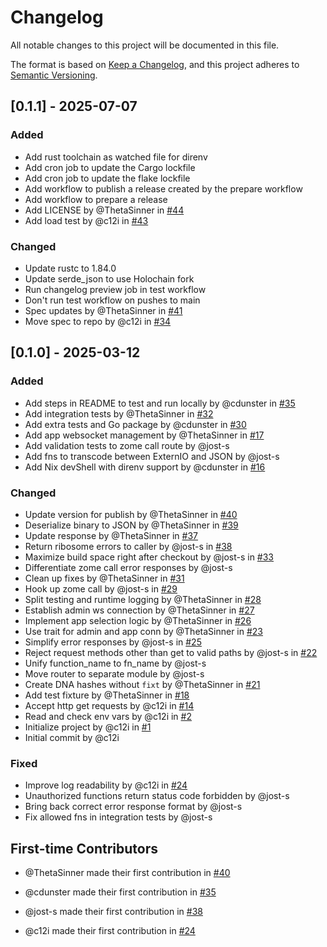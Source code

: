 # Changelog

All notable changes to this project will be documented in this file.

The format is based on [Keep a Changelog](https://keepachangelog.com/en/1.0.0/),
and this project adheres to [Semantic Versioning](https://semver.org/spec/v2.0.0.html).

## [0.1.1] - 2025-07-07

### Added

- Add rust toolchain as watched file for direnv
- Add cron job to update the Cargo lockfile
- Add cron job to update the flake lockfile
- Add workflow to publish a release created by the prepare workflow
- Add workflow to prepare a release
- Add LICENSE by @ThetaSinner in [#44](https://github.com/holochain/hc-http-gw/pull/44)
- Add load test by @c12i in [#43](https://github.com/holochain/hc-http-gw/pull/43)

### Changed

- Update rustc to 1.84.0
- Update serde_json to use Holochain fork
- Run changelog preview job in test workflow
- Don't run test workflow on pushes to main
- Spec updates by @ThetaSinner in [#41](https://github.com/holochain/hc-http-gw/pull/41)
- Move spec to repo by @c12i in [#34](https://github.com/holochain/hc-http-gw/pull/34)

## [0.1.0] - 2025-03-12

### Added

- Add steps in README to test and run locally by @cdunster in [#35](https://github.com/holochain/hc-http-gw/pull/35)
- Add integration tests by @ThetaSinner in [#32](https://github.com/holochain/hc-http-gw/pull/32)
- Add extra tests and Go package by @cdunster in [#30](https://github.com/holochain/hc-http-gw/pull/30)
- Add app websocket management by @ThetaSinner in [#17](https://github.com/holochain/hc-http-gw/pull/17)
- Add validation tests to zome call route by @jost-s
- Add fns to transcode between ExternIO and JSON by @jost-s
- Add Nix devShell with direnv support by @cdunster in [#16](https://github.com/holochain/hc-http-gw/pull/16)

### Changed

- Update version for publish by @ThetaSinner in [#40](https://github.com/holochain/hc-http-gw/pull/40)
- Deserialize binary to JSON by @ThetaSinner in [#39](https://github.com/holochain/hc-http-gw/pull/39)
- Update response by @ThetaSinner in [#37](https://github.com/holochain/hc-http-gw/pull/37)
- Return ribosome errors to caller by @jost-s in [#38](https://github.com/holochain/hc-http-gw/pull/38)
- Maximize build space right after checkout by @jost-s in [#33](https://github.com/holochain/hc-http-gw/pull/33)
- Differentiate zome call error responses by @jost-s
- Clean up fixes by @ThetaSinner in [#31](https://github.com/holochain/hc-http-gw/pull/31)
- Hook up zome call by @jost-s in [#29](https://github.com/holochain/hc-http-gw/pull/29)
- Split testing and runtime logging by @ThetaSinner in [#28](https://github.com/holochain/hc-http-gw/pull/28)
- Establish admin ws connection by @ThetaSinner in [#27](https://github.com/holochain/hc-http-gw/pull/27)
- Implement app selection logic by @ThetaSinner in [#26](https://github.com/holochain/hc-http-gw/pull/26)
- Use trait for admin and app conn by @ThetaSinner in [#23](https://github.com/holochain/hc-http-gw/pull/23)
- Simplify error responses by @jost-s in [#25](https://github.com/holochain/hc-http-gw/pull/25)
- Reject request methods other than get to valid paths by @jost-s in [#22](https://github.com/holochain/hc-http-gw/pull/22)
- Unify function_name to fn_name by @jost-s
- Move router to separate module by @jost-s
- Create DNA hashes without `fixt` by @ThetaSinner in [#21](https://github.com/holochain/hc-http-gw/pull/21)
- Add test fixture by @ThetaSinner in [#18](https://github.com/holochain/hc-http-gw/pull/18)
- Accept http get requests by @c12i in [#14](https://github.com/holochain/hc-http-gw/pull/14)
- Read and check env vars by @c12i in [#2](https://github.com/holochain/hc-http-gw/pull/2)
- Initialize project by @c12i in [#1](https://github.com/holochain/hc-http-gw/pull/1)
- Initial commit by @c12i

### Fixed

- Improve log readability by @c12i in [#24](https://github.com/holochain/hc-http-gw/pull/24)
- Unauthorized functions return status code forbidden by @jost-s
- Bring back correct error response format by @jost-s
- Fix allowed fns in integration tests by @jost-s

## First-time Contributors

* @ThetaSinner made their first contribution in [#40](https://github.com/holochain/hc-http-gw/pull/40)

* @cdunster made their first contribution in [#35](https://github.com/holochain/hc-http-gw/pull/35)

* @jost-s made their first contribution in [#38](https://github.com/holochain/hc-http-gw/pull/38)

* @c12i made their first contribution in [#24](https://github.com/holochain/hc-http-gw/pull/24)


<!-- generated by git-cliff -->

